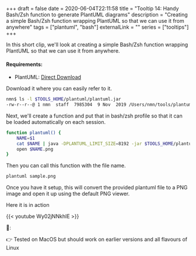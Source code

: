 +++ 
draft = false
date = 2020-06-04T22:11:58
title = "Tooltip 14: Handy Bash/Zsh function to generate PlantUML diagrams"
description = "Creating a simple Bash/Zsh function wrapping PlantUML so that we can use it from anywhere"
tags = ["plantuml", "bash"]
externalLink = ""
series = ["tooltips"]
+++

In this short clip, we'll look at creating a simple Bash/Zsh function wrapping PlantUML so that we can use it from anywhere.

#### Requirements:

* PlantUML: [Direct Download](http://sourceforge.net/projects/plantuml/files/plantuml.jar/download)

Download it where you can easily refer to it. 

```bash
nmn$ ls -l $TOOLS_HOME/plantuml/plantuml.jar
-rw-r--r--@ 1 nmn  staff  7985304  9 Nov  2019 /Users/nmn/tools/plantuml/plantuml.jar
```

Next, we'll create a function and put that in bash/zsh profile so that it can be loaded automatically on each session.

```bash
function plantuml() {
    NAME=$1
    cat $NAME | java -DPLANTUML_LIMIT_SIZE=8192 -jar $TOOLS_HOME/plantuml/plantuml.jar -pipe > $NAME.png
    open $NAME.png
}
```

Then you can call this function with the file name.

```bash
plantuml sample.png
```

Once you have it setup, this will convert the provided plantuml file to a PNG image and open it up using the default PNG viewer.

Here it is in action

{{< youtube Wy02jNNkhIE >}}

📝:

👉 Tested on MacOS but should work on earlier versions and all flavours of Linux

